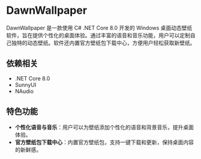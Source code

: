 # DawnWallpaper

DawnWallpaper 是一款使用 C# .NET Core 8.0 开发的 Windows 桌面动态壁纸软件，旨在提供个性化的桌面体验。通过丰富的语音和音乐功能，用户可以定制自己独特的动态壁纸。软件还内置官方壁纸包下载中心，方便用户轻松获取新壁纸。

## 依赖相关

- .NET Core 8.0
- SunnyUI
- NAudio

## 特色功能

- **个性化语音与音乐**：用户可以为壁纸添加个性化的语音和背景音乐，提升桌面体验。
- **官方壁纸包下载中心**：内置官方壁纸包，支持一键下载和更新，保持桌面内容的新鲜感。
